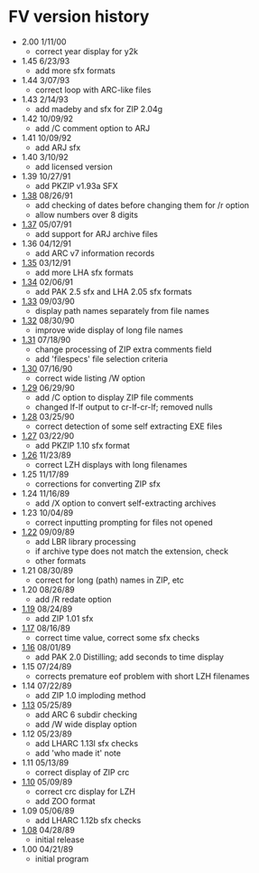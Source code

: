 # FV version history

- 2.00 1/11/00
  - correct year display for y2k
- 1.45 6/23/93
  - add more sfx formats
- 1.44 3/07/93
  - correct loop with ARC-like files
- 1.43 2/14/93
  - add madeby and sfx for ZIP 2.04g
- 1.42 10/09/92
  - add /C comment option to ARJ
- 1.41 10/09/92
  - add ARJ sfx
- 1.40 3/10/92
  - add licensed version
- 1.39 10/27/91
  - add PKZIP v1.93a SFX
- [1.38](1.38) 08/26/91
  - add checking of dates before changing them for /r option
  - allow numbers over 8 digits
- [1.37](1.37) 05/07/91
  - add support for ARJ archive files
- 1.36 04/12/91
  - add ARC v7 information records
- [1.35](1.35) 03/12/91
  - add more LHA sfx formats
- [1.34](1.34) 02/06/91
  - add PAK 2.5 sfx and LHA 2.05 sfx formats
- [1.33](1.33) 09/03/90
  - display path names separately from file names
- [1.32](1.32) 08/30/90
  - improve wide display of long file names
- [1.31](1.31) 07/18/90
  - change processing of ZIP extra comments field
  - add 'filespecs' file selection criteria
- [1.30](1.30) 07/16/90
  - correct wide listing /W option
- [1.29](1.29) 06/29/90
  - add /C option to display ZIP file comments
  - changed lf-lf output to cr-lf-cr-lf; removed nulls
- [1.28](1.28) 03/25/90
  - correct detection of some self extracting EXE files
- [1.27](1.27) 03/22/90
  - add PKZIP 1.10 sfx format
- [1.26](1.26) 11/23/89
  - correct LZH displays with long filenames
- 1.25 11/17/89
  - corrections for converting ZIP sfx
- 1.24 11/16/89
  - add /X option to convert self-extracting archives
- 1.23 10/04/89
  - correct inputting prompting for files not opened
- [1.22](1.22) 09/09/89
  - add LBR library processing
  - if archive type does not match the extension, check
  - other formats
- 1.21 08/30/89
  - correct for long (path) names in ZIP, etc
- 1.20 08/26/89
  - add /R redate option
- [1.19](1.19) 08/24/89
  - add ZIP 1.01 sfx
- [1.17](1.17) 08/16/89
  - correct time value, correct some sfx checks
- [1.16](1.16) 08/01/89
  - add PAK 2.0 Distilling; add seconds to time display
- 1.15 07/24/89
  - corrects premature eof problem with short LZH filenames
- 1.14 07/22/89
  - add ZIP 1.0 imploding method
- [1.13](1.13) 05/25/89
  - add ARC 6 subdir checking
  - add /W wide display option
- 1.12 05/23/89
  - add LHARC 1.13l sfx checks
  - add 'who made it' note
- 1.11 05/13/89
  - correct display of ZIP crc
- [1.10](1.10) 05/09/89
  - correct crc display for LZH
  - add ZOO format
- 1.09 05/06/89
  - add LHARC 1.12b sfx checks
- [1.08](1.08) 04/28/89
  - initial release
- 1.00 04/21/89
  - initial program
